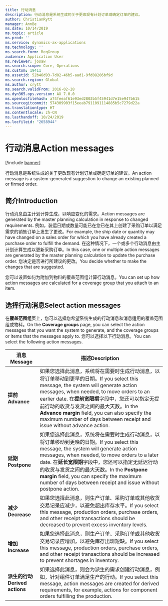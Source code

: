 ```yaml
---
title: 行动消息
description: 行动消息是系统生成的关于更改现有计划订单或确定订单的建议。
author: ChristianRytt
manager: AnnBe
ms.date: 10/14/2019
ms.topic: article
ms.prod: ''
ms.service: dynamics-ax-applications
ms.technology: ''
ms.search.form: ReqGroup
audience: Application User
ms.reviewer: josaw
ms.search.scope: Core, Operations
ms.custom: 19411
ms.assetid: 52b46d93-7d02-46b5-aad1-9fd08206bf9d
ms.search.region: Global
ms.author: crytt
ms.search.validFrom: 2016-02-28
ms.dyn365.ops.version: AX 7.0.0
ms.openlocfilehash: a74feeaf61e93ed2802b5f45941d7e15e947b615
ms.sourcegitcommit: 574309903f15eeab7911091114885b5c7279d22a
ms.translationtype: HT
ms.contentlocale: zh-CN
ms.lasthandoff: 10/24/2019
ms.locfileid: "2658944"
---
```

# <a name="action-messages"></a><span data-ttu-id="aa932-103">行动消息</span><span class="sxs-lookup"><span data-stu-id="aa932-103">Action messages</span></span>

[!include [banner](../includes/banner.md)]

<span data-ttu-id="aa932-104">行动消息是系统生成的关于更改现有计划订单或确定订单的建议。</span><span class="sxs-lookup"><span data-stu-id="aa932-104">An action message is a system-generated suggestion to change an existing planned or firmed order.</span></span>

## <a name="introduction"></a><span data-ttu-id="aa932-105">简介</span><span class="sxs-lookup"><span data-stu-id="aa932-105">Introduction</span></span>

<span data-ttu-id="aa932-106">行动消息由主计划计算生成，以响应变化的需求。</span><span class="sxs-lookup"><span data-stu-id="aa932-106">Action messages are generated by the master planning calculation in response to changed requirements.</span></span> <span data-ttu-id="aa932-107">例如，装运日期或数量可能已在您已在其上创建了采购订单以满足需求的销售订单上发生了更改。</span><span class="sxs-lookup"><span data-stu-id="aa932-107">For example, the ship date or quantity may have changed on a sales order for which you have already created a purchase order to fulfill the demand.</span></span> <span data-ttu-id="aa932-108">在这种情况下，一个或多个行动消息由主计划计算生成以更新采购订单。</span><span class="sxs-lookup"><span data-stu-id="aa932-108">In this case, one or multiple action messages are generated by the master planning calculation to update the purchase order.</span></span> <span data-ttu-id="aa932-109">您决定是否进行所建议的更改。</span><span class="sxs-lookup"><span data-stu-id="aa932-109">You decide whether to make the changes that are suggested.</span></span>

<span data-ttu-id="aa932-110">您可以设置如何为附加到物料的覆盖范围组计算行动消息。</span><span class="sxs-lookup"><span data-stu-id="aa932-110">You can set up how action messages are calculated for a coverage group that you attach to an item.</span></span>

## <a name="select-action-messages"></a><span data-ttu-id="aa932-111">选择行动消息</span><span class="sxs-lookup"><span data-stu-id="aa932-111">Select action messages</span></span>

<span data-ttu-id="aa932-112">在**覆盖范围组**页上，您可以选择您希望系统生成的行动消息和消息适用的覆盖范围组或物料。</span><span class="sxs-lookup"><span data-stu-id="aa932-112">On the **Coverage groups** page, you can select the action messages that you want the system to generate, and the coverage groups or items that the messages apply to.</span></span> <span data-ttu-id="aa932-113">您可以选择以下行动消息。</span><span class="sxs-lookup"><span data-stu-id="aa932-113">You can select the following action messages.</span></span>

| <span data-ttu-id="aa932-114">消息</span><span class="sxs-lookup"><span data-stu-id="aa932-114">Message</span></span>             | <span data-ttu-id="aa932-115">描述</span><span class="sxs-lookup"><span data-stu-id="aa932-115">Description</span></span>                                                                                                                                                                                                                                              |
|---------------------|----------------------------------------------------------------------------------------------------------------------------------------------------------------------------------------------------------------------------------------------------------|
| <span data-ttu-id="aa932-116">**提前**</span><span class="sxs-lookup"><span data-stu-id="aa932-116">**Advance**</span></span>         | <span data-ttu-id="aa932-117">如果您选择此消息，系统将在需要时生成行动消息，以将订单移动到更早的日期。</span><span class="sxs-lookup"><span data-stu-id="aa932-117">If you select this message, the system will generate action messages, when needed, to move orders to an earlier date.</span></span> <span data-ttu-id="aa932-118">在**提前宽限期**字段中，您还可以指定无提前行动的收货与发货之间的最大天数。</span><span class="sxs-lookup"><span data-stu-id="aa932-118">In the **Advance margin** field, you can also specify the maximum number of days between receipt and issue without advance action.</span></span> |
| <span data-ttu-id="aa932-119">**延期**</span><span class="sxs-lookup"><span data-stu-id="aa932-119">**Postpone**</span></span>        | <span data-ttu-id="aa932-120">如果您选择此消息，系统将在需要时生成行动消息，以将订单移动到更晚的日期。</span><span class="sxs-lookup"><span data-stu-id="aa932-120">If you select this message, the system will generate action messages, when needed, to move orders to a later date.</span></span> <span data-ttu-id="aa932-121">在**延长宽限期**字段中，您还可以指定无延迟行动的收货与发货之间的最大天数。</span><span class="sxs-lookup"><span data-stu-id="aa932-121">In the **Postpone margin** field, you can specify the maximum number of days between receipt and issue without postpone action.</span></span>       |
| <span data-ttu-id="aa932-122">**减少**</span><span class="sxs-lookup"><span data-stu-id="aa932-122">**Decrease**</span></span>        | <span data-ttu-id="aa932-123">如果您选择此消息，则生产订单、采购订单或其他收货交易记录应减少，以避免超出库存水平。</span><span class="sxs-lookup"><span data-stu-id="aa932-123">If you select this message, production orders, purchase orders, and other receipt transactions should be decreased to prevent excess inventory levels.</span></span>                                                                                                   |
| <span data-ttu-id="aa932-124">**增加**</span><span class="sxs-lookup"><span data-stu-id="aa932-124">**Increase**</span></span>        | <span data-ttu-id="aa932-125">如果您选择此消息，则生产订单、采购订单或其他收货交易记录应增加，以避免库存出现短缺。</span><span class="sxs-lookup"><span data-stu-id="aa932-125">If you select this message, production orders, purchase orders, and other receipt transactions should be increased to prevent shortages in inventory.</span></span>                                                                                                    |
| <span data-ttu-id="aa932-126">**派生的行动**</span><span class="sxs-lookup"><span data-stu-id="aa932-126">**Derived actions**</span></span> | <span data-ttu-id="aa932-127">如果选择此消息，则会为派生的需求创建行动消息，例如，针对组件订单满足生产的行动。</span><span class="sxs-lookup"><span data-stu-id="aa932-127">If you select this message, action messages are created for derived requirements, for example, actions for component orders fulfilling the production.</span></span>                                                                                                   |





